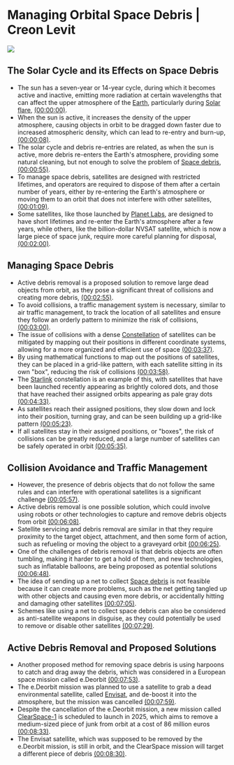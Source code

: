 
# Managing Orbital Space Debris | Creon Levit
![](https://i.ytimg.com/vi/nnvHzI3C0ow/maxresdefault.jpg?sqp=-oaymwEmCIAKENAF8quKqQMa8AEB-AH-CYAC0AWKAgwIABABGHIgUig4MA8=&rs=AOn4CLAf39-8XY21OsYGytPTgPD6b69o2g)



## The Solar Cycle and its Effects on Space Debris
- The sun has a seven-year or 14-year cycle, during which it becomes active and inactive, emitting more radiation at certain wavelengths that can affect the upper atmosphere of the [Earth](https://en.wikipedia.org/wiki/Earth), particularly during [Solar flare](https://en.wikipedia.org/wiki/Solar_flare), [(00:00:00)](https://www.youtube.com/watch?v=nnvHzI3C0ow&t=0s).
- When the sun is active, it increases the density of the upper atmosphere, causing objects in orbit to be dragged down faster due to increased atmospheric density, which can lead to re-entry and burn-up, [(00:00:08)](https://www.youtube.com/watch?v=nnvHzI3C0ow&t=8s).
- The solar cycle and debris re-entries are related, as when the sun is active, more debris re-enters the Earth's atmosphere, providing some natural cleaning, but not enough to solve the problem of [Space debris](https://en.wikipedia.org/wiki/Space_debris), [(00:00:55)](https://www.youtube.com/watch?v=nnvHzI3C0ow&t=55s).
- To manage space debris, satellites are designed with restricted lifetimes, and operators are required to dispose of them after a certain number of years, either by re-entering the Earth's atmosphere or moving them to an orbit that does not interfere with other satellites, [(00:01:09)](https://www.youtube.com/watch?v=nnvHzI3C0ow&t=69s).
- Some satellites, like those launched by [Planet Labs](https://en.wikipedia.org/wiki/Planet_Labs), are designed to have short lifetimes and re-enter the Earth's atmosphere after a few years, while others, like the billion-dollar NVSAT satellite, which is now a large piece of space junk, require more careful planning for disposal, [(00:02:00)](https://www.youtube.com/watch?v=nnvHzI3C0ow&t=120s).

## Managing Space Debris
- Active debris removal is a proposed solution to remove large dead objects from orbit, as they pose a significant threat of collisions and creating more debris, [(00:02:55)](https://www.youtube.com/watch?v=nnvHzI3C0ow&t=175s).
- To avoid collisions, a traffic management system is necessary, similar to air traffic management, to track the location of all satellites and ensure they follow an orderly pattern to minimize the risk of collisions, [(00:03:00)](https://www.youtube.com/watch?v=nnvHzI3C0ow&t=180s).
- The issue of collisions with a dense [Constellation](https://en.wikipedia.org/wiki/Constellation) of satellites can be mitigated by mapping out their positions in different coordinate systems, allowing for a more organized and efficient use of space [(00:03:37)](https://www.youtube.com/watch?v=nnvHzI3C0ow&t=217s).
- By using mathematical functions to map out the positions of satellites, they can be placed in a grid-like pattern, with each satellite sitting in its own "box", reducing the risk of collisions [(00:03:58)](https://www.youtube.com/watch?v=nnvHzI3C0ow&t=238s).
- The [Starlink](https://en.wikipedia.org/wiki/Starlink) constellation is an example of this, with satellites that have been launched recently appearing as brightly colored dots, and those that have reached their assigned orbits appearing as pale gray dots [(00:04:33)](https://www.youtube.com/watch?v=nnvHzI3C0ow&t=273s).
- As satellites reach their assigned positions, they slow down and lock into their position, turning gray, and can be seen building up a grid-like pattern [(00:05:23)](https://www.youtube.com/watch?v=nnvHzI3C0ow&t=323s).
- If all satellites stay in their assigned positions, or "boxes", the risk of collisions can be greatly reduced, and a large number of satellites can be safely operated in orbit [(00:05:35)](https://www.youtube.com/watch?v=nnvHzI3C0ow&t=335s).

## Collision Avoidance and Traffic Management
- However, the presence of debris objects that do not follow the same rules and can interfere with operational satellites is a significant challenge [(00:05:57)](https://www.youtube.com/watch?v=nnvHzI3C0ow&t=357s).
- Active debris removal is one possible solution, which could involve using robots or other technologies to capture and remove debris objects from orbit [(00:06:08)](https://www.youtube.com/watch?v=nnvHzI3C0ow&t=368s).
- Satellite servicing and debris removal are similar in that they require proximity to the target object, attachment, and then some form of action, such as refueling or moving the object to a graveyard orbit [(00:06:25)](https://www.youtube.com/watch?v=nnvHzI3C0ow&t=385s).
- One of the challenges of debris removal is that debris objects are often tumbling, making it harder to get a hold of them, and new technologies, such as inflatable balloons, are being proposed as potential solutions [(00:06:48)](https://www.youtube.com/watch?v=nnvHzI3C0ow&t=408s).
- The idea of sending up a net to collect [Space debris](https://en.wikipedia.org/wiki/Space_debris) is not feasible because it can create more problems, such as the net getting tangled up with other objects and causing even more debris, or accidentally hitting and damaging other satellites [(00:07:05)](https://www.youtube.com/watch?v=nnvHzI3C0ow&t=425s).
- Schemes like using a net to collect space debris can also be considered as anti-satellite weapons in disguise, as they could potentially be used to remove or disable other satellites [(00:07:29)](https://www.youtube.com/watch?v=nnvHzI3C0ow&t=449s).

## Active Debris Removal and Proposed Solutions
- Another proposed method for removing space debris is using harpoons to catch and drag away the debris, which was considered in a European space mission called e.Deorbit [(00:07:53)](https://www.youtube.com/watch?v=nnvHzI3C0ow&t=473s).
- The e.Deorbit mission was planned to use a satellite to grab a dead environmental satellite, called [Envisat](https://en.wikipedia.org/wiki/Envisat), and de-boost it into the atmosphere, but the mission was cancelled [(00:07:59)](https://www.youtube.com/watch?v=nnvHzI3C0ow&t=479s).
- Despite the cancellation of the e.Deorbit mission, a new mission called [ClearSpace-1](https://en.wikipedia.org/wiki/ClearSpace-1) is scheduled to launch in 2025, which aims to remove a medium-sized piece of junk from orbit at a cost of 86 million euros [(00:08:33)](https://www.youtube.com/watch?v=nnvHzI3C0ow&t=513s).
- The Envisat satellite, which was supposed to be removed by the e.Deorbit mission, is still in orbit, and the ClearSpace mission will target a different piece of debris [(00:08:30)](https://www.youtube.com/watch?v=nnvHzI3C0ow&t=510s).
